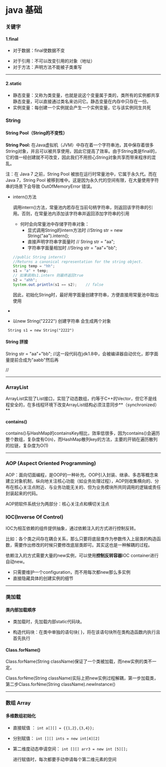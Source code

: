 # java 基础

### 关键字

#### 1.final
- 对于数据：final使数据不变

* 对于引用：不可以改变引用的对象（地址）
* 对于方法：声明方法不能被子类重写

- - - -
#### 2.static

* 静态变量：又称为类变量，也就是说这个变量属于类的，类所有的实例都共享静态变量，可以直接通过类名来访问它。静态变量在内存中只存在一份。
* 实例变量：每创建一个实例就会产生一个实例变量，它与该实例同生共死




###  String 

#### String Pool（String的不变性）

 **String Pool:** 在Java虚拟机（JVM）中存在着一个字符串池，其中保存着很多String对象，并且可以被共享使用，因此它提高了效率。由于String类是final的，它的值一经创建就不可改变，因此我们不用担心String对象共享而带来程序的混乱。

注：在 Java 7 之前，String Pool 被放在运行时常量池中，它属于永久代。而在 Java 7，String Pool 被移到堆中。这是因为永久代的空间有限，在大量使用字符串的场景下会导致 OutOfMemoryError 错误。

- intern()方法

  调用intern()方法，常量池内若存在当前句柄字符串，则返回该字符串的引用。否则，在常量池内添加该字符串并返回添加字符串的引用

  - 何时会向常量池中存储字符串对象：
    - 显式调用String的intern方法时 //String str = new String("aa").intern();
    - 直接声明字符串字面量时 // String str = "aa";
    - 字符串字面量相加时 //String str = "aa"+"bb";

  ```java
  //public String intern() 
  //Returns a canonical representation for the string object.
  String temp = "hh";
  s1 = "a" + temp;
  // 如果调用s1.intern 则最终返回true
  s2 = "ahh";
  System.out.println(s1 == s2);    // false
  ```

  因此，初始化String时，最好用字面量创建字符串，方便直接用常量池中取出使用

- 

- 以new String("2222") 创建字符串 会生成两个对象

` String s1 = new String("2222")`  

#### String 拼接

String str = "aa"+"bb"; //这一段代码在jdk1.8中，会被编译器自动优化，即字面量提前合成为"aabb"然后再

//

------

### ArrayList

ArrayList实现了List接口，实现了动态数组，约等于C++的Vector，但它不是线程安全的，在多线程环境下改变ArrayList结构必须注意同步**（synchronized）**

#### contains()

contains()与HashMap的containsKey相比，效率低很多，因为contains()会遍历整个数组，复杂度有O(n)，而HashMap散列key的方法，主要的开销在遍历散列的拉链，复杂度为O(1)

------

### AOP (Aspect Oriented Programming)

AOP：面向切面编程，是OOP的一种补充。OOP引入封装、继承、多态等概念来建立对象机制，纵向地关注核心功能（如业务处理过程），AOP则收集横向的、分布在核心关注点附近、与业务功能无关的、但为业务模块所共同调用的逻辑或责任封装起来的代码。

AOP把软件系统分为两部分：核心关注点和横切关注点

### IOC(Inverse Of Control)

IOC为相互依赖的组件提供抽象，通过依赖注入的方式进行控制反转。

比如：各个类之间存在耦合关系，那么只要将底层类作为参数传入上层类的构造函数，需要作出修改的时候只要修改底层类即可。其实这也是一种解耦的过程。

依赖注入的方式需要大量的new实例，可以使用**控制反转容器**IOC container进行自动new。

- 只需要维护一个configuration，而不用每次都new那么多实例
- 直接隐藏具体的创建实例的细节

------



### 类加载

#### 类内部加载顺序

- 类加载时，先加载内部static代码块。

- 构造代码块：在类中单独的语句块{ }，将在该语句块所在类构造函数内执行且首先执行

#### Class.forName()

Class.forName(String className)保证了一个类被加载，而new实例的类不一定。

Class.forNme(String className)实际上把new实例过程解耦，第一步加载类，第二步Class.forNme(String className).newInstance()



------

### 数组 Array

#### 多维数组初始化

- 直接赋值 ： `int a[][] = {{1,2},{3,4}};`

- 分别赋值：  `int [][] ints = new int[4][2]` 

- 第二维度动态申请空间： `int [][] arr3 = new int [5][];`

  进行赋值时，每次都要手动申请每个第二维元素的空间